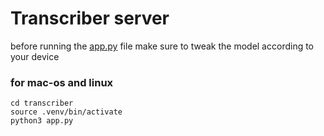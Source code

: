 # Transcriber server
before running the [app.py](./transcriber/app.py) file make sure to tweak the model according to your device
### for mac-os and linux
```shell
cd transcriber
source .venv/bin/activate
python3 app.py
```
